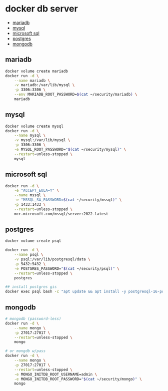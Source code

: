 # docker db server

- [mariadb](#mariadb)
- [mysql](#mysql)
- [microsoft sql](#microsoft-sql)
- [postgres](#postgres)
- [mongodb](#mongodb)

## mariadb

```sh
docker volume create mariadb
docker run -d \
    --name mariadb \
    -v mariadb:/var/lib/mysql \
    -p 3306:3306 \
    --env MARIADB_ROOT_PASSWORD=$(cat ~/security/mariadb) \
    mariadb
```

## mysql

```sh
docker volume create mysql
docker run -d \
    --name mysql \
    -v mysql:/var/lib/mysql \
    -p 3306:3306 \
    -e MYSQL_ROOT_PASSWORD="$(cat ~/security/mysql)" \
    --restart=unless-stopped \
    mysql
```

## microsoft sql

```sh
docker run -d \
    -e "ACCEPT_EULA=Y" \
    --name mssql \
    -e "MSSQL_SA_PASSWORD=$(cat ~/security/mssql)" \
    -p 1433:1433 \
    --restart=unless-stopped \
    mcr.microsoft.com/mssql/server:2022-latest
```

## postgres

```sh
docker volume create psql

docker run -d \
    --name psql \
    -v psql:/var/lib/postgresql/data \
    -p 5432:5432 \
    -e POSTGRES_PASSWORD="$(cat ~/security/psql)" \
    --restart=unless-stopped \
    postgres

## install postgres gis
docker exec psql bash -c "apt update && apt install -y postgresql-16-postgis-3"
```

## mongodb

```sh
# mongodb (password-less)
docker run -d \
    --name mongo \
    -p 27017:27017 \
    --restart=unless-stopped \
    mongo

# or mongdb w/pass
docker run -d \
    --name mongo \
    -p 27017:27017 \
    --restart=unless-stopped \
    -e MONGO_INITDB_ROOT_USERNAME=admin \
    -e MONGO_INITDB_ROOT_PASSWORD="$(cat ~/security/mongo)" \
    mongo
```
